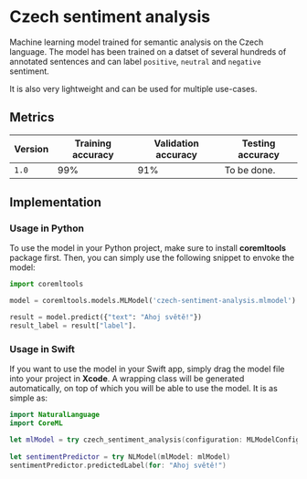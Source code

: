 # Czech sentiment analysis

Machine learning model trained for semantic analysis on the Czech language. The model has been trained on a datset of several hundreds of annotated sentences and can label `positive`, `neutral` and `negative` sentiment.

It is also very lightweight and can be used for multiple use-cases.

## Metrics

| Version | Training accuracy | Validation accuracy | Testing accuracy |
|---------|-------------------|---------------------|------------------|
| `1.0`   | 99%               | 91%                 | To be done.      |

## Implementation

### Usage in Python

To use the model in your Python project, make sure to install **coremltools** package first. Then, you can simply use the following snippet to envoke the model:

```python
import coremltools

model = coremltools.models.MLModel('czech-sentiment-analysis.mlmodel')

result = model.predict({"text": "Ahoj světě!"}) 
result_label = result["label"].
```

### Usage in Swift

If you want to use the model in your Swift app, simply drag the model file into your project in **Xcode**. A wrapping class will be generated automatically, on top of which you will be able to use the model. It is as simple as:

```Swift
import NaturalLanguage
import CoreML

let mlModel = try czech_sentiment_analysis(configuration: MLModelConfiguration()).model
        
let sentimentPredictor = try NLModel(mlModel: mlModel)
sentimentPredictor.predictedLabel(for: "Ahoj světě!")
```
